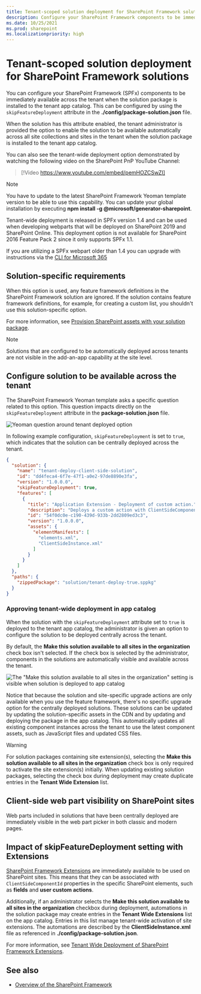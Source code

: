 ```yaml
---
title: Tenant-scoped solution deployment for SharePoint Framework solutions
description: Configure your SharePoint Framework components to be immediately available across the tenant when the solution package is installed to the tenant app catalog.
ms.date: 10/25/2021
ms.prod: sharepoint
ms.localizationpriority: high
---
```

# Tenant-scoped solution deployment for SharePoint Framework solutions

You can configure your SharePoint Framework (SPFx) components to be immediately available across the tenant when the solution package is installed to the tenant app catalog. This can be configured by using the `skipFeatureDeployment` attribute in the **./config/package-solution.json** file.

When the solution has this attribute enabled, the tenant administrator is provided the option to enable the solution to be available automatically across all site collections and sites in the tenant when the solution package is installed to the tenant app catalog.

You can also see the tenant-wide deployment option demonstrated by watching the following video on the SharePoint PnP YouTube Channel:

> [!Video https://www.youtube.com/embed/pemHOZCSwZI]

> [!NOTE]
> You have to update to the latest SharePoint Framework Yeoman template version to be able to use this capability. You can update your global installation by executing **npm install -g @microsoft/generator-sharepoint**.
>
> Tenant-wide deployment is released in SPFx version 1.4 and can be used when developing webparts that will be deployed on SharePoint 2019 and SharePoint Online. This deployment option is not available for SharePoint 2016 Feature Pack 2 since it only supports SPFx 1.1.
>
> If you are utilizing a SPFx webpart older than 1.4 you can upgrade with instructions via the [CLI for Microsoft 365](https://aka.ms/o365cli)

## Solution-specific requirements

When this option is used, any feature framework definitions in the SharePoint Framework solution are ignored. If the solution contains feature framework definitions, for example, for creating a custom list, you shouldn't use this solution-specific option.

For more information, see [Provision SharePoint assets with your solution package](./toolchain/provision-sharepoint-assets.md).

> [!NOTE]
> Solutions that are configured to be automatically deployed across tenants are not visible in the add-an-app capability at the site level.

## Configure solution to be available across the tenant

The SharePoint Framework Yeoman template asks a specific question related to this option. This question impacts directly on the `skipFeatureDeployment` attribute in the **package-solution.json** file.

![Yeoman question around tenant deployed option](../images/tenant-deploy-yeoman.png)

In following example configuration, `skipFeatureDeployment` is set to `true`, which indicates that the solution can be centrally deployed across the tenant.

```json
{
  "solution": {
    "name": "tenant-deploy-client-side-solution",
    "id": "dd4feca4-6f7e-47f1-a0e2-97de8890e3fa",
    "version": "1.0.0.0",
    "skipFeatureDeployment": true,
    "features": [
      {
        "title": "Application Extension - Deployment of custom action.",
        "description": "Deploys a custom action with ClientSideComponentId association",
        "id": "54f0dc0e-c190-439d-933b-2dd2809ed3c3",
        "version": "1.0.0.0",
        "assets": {
          "elementManifests": [
            "elements.xml",
            "ClientSideInstance.xml"
          ]
        }
      }
    ]
  },
  "paths": {
    "zippedPackage": "solution/tenant-deploy-true.sppkg"
  }
}
```

### Approving tenant-wide deployment in app catalog

When the solution with the `skipFeatureDeployment` attribute set to `true` is deployed to the tenant app catalog, the administrator is given an option to configure the solution to be deployed centrally across the tenant.

By default, the **Make this solution available to all sites in the organization** check box isn't selected. If the check box is selected by the administrator, components in the solutions are automatically visible and available across the tenant.

![The "Make this solution available to all sites in the organization" setting is visible when solution is deployed to app catalog](../images/tenant-deploy-app-catalog.png)

Notice that because the solution and site-specific upgrade actions are only available when you use the feature framework, there's no specific upgrade option for the centrally deployed solutions. These solutions can be updated by updating the solution-specific assets in the CDN and by updating and deploying the package in the app catalog. This automatically updates all existing component instances across the tenant to use the latest component assets, such as JavaScript files and updated CSS files.

> [!WARNING]
> For solution packages containing site extension(s), selecting the **Make this solution available to all sites in the organization** check box is only required to activate the site extension(s) initially. When updating existing solution packages, selecting the check box during deployment may create duplicate entries in the  **Tenant Wide Extension** list.

## Client-side web part visibility on SharePoint sites

Web parts included in solutions that have been centrally deployed are immediately visible in the web part picker in both classic and modern pages.

## Impact of skipFeatureDeployment setting with Extensions

[SharePoint Framework Extensions](./extensions/overview-extensions.md) are immediately available to be used on SharePoint sites. This means that they can be associated with `ClientSideComponentId` properties in the specific SharePoint elements, such as **fields** and **user custom actions**.

Additionally, if an administrator selects the **Make this solution available to all sites in the organization** checkbox during deployment, automations in the solution package may create entries in the **Tenant Wide Extensions** list on the app catalog. Entries in this list manage tenant-wide activation of site extensions. The automations are described by the **ClientSideInstance.xml** file as referenced in **./config/package-solution.json**.

For more information, see [Tenant Wide Deployment of SharePoint Framework Extensions](./extensions/basics/tenant-wide-deployment-extensions.md).

## See also

- [Overview of the SharePoint Framework](sharepoint-framework-overview.md)
